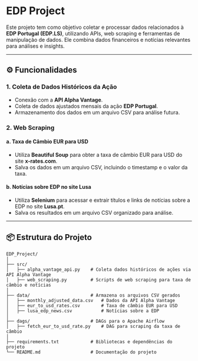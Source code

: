 # **EDP Project**

Este projeto tem como objetivo coletar e processar dados relacionados à **EDP Portugal (EDP.LS)**, utilizando APIs, web scraping e ferramentas de manipulação de dados. Ele combina dados financeiros e notícias relevantes para análises e insights.

---

## ⚙️ **Funcionalidades**

### **1. Coleta de Dados Históricos da Ação**
- Conexão com a **API Alpha Vantage**.
- Coleta de dados ajustados mensais da ação **EDP Portugal**.
- Armazenamento dos dados em um arquivo CSV para análise futura.

### **2. Web Scraping**
#### **a. Taxa de Câmbio EUR para USD**
- Utiliza **Beautiful Soup** para obter a taxa de câmbio EUR para USD do site **x-rates.com**.
- Salva os dados em um arquivo CSV, incluindo o timestamp e o valor da taxa.

#### **b. Notícias sobre EDP no site Lusa**
- Utiliza **Selenium** para acessar e extrair títulos e links de notícias sobre a EDP no site **Lusa.pt**.
- Salva os resultados em um arquivo CSV organizado para análise.

---

## 📦 **Estrutura do Projeto**

```plaintext
EDP_Project/
│
├── src/
│   ├── alpha_vantage_api.py    # Coleta dados históricos de ações via API Alpha Vantage
│   ├── web_scraping.py         # Scripts de web scraping para taxa de câmbio e notícias
│
├── data/                       # Armazena os arquivos CSV gerados
│   ├── monthly_adjusted_data.csv   # Dados da API Alpha Vantage
│   ├── eur_to_usd_rates.csv        # Taxa de câmbio EUR para USD
│   ├── lusa_edp_news.csv           # Notícias sobre a EDP
│
├── dags/                       # DAGs para o Apache Airflow
│   ├── fetch_eur_to_usd_rate.py    # DAG para scraping da taxa de câmbio
│
├── requirements.txt            # Bibliotecas e dependências do projeto
└── README.md                   # Documentação do projeto

